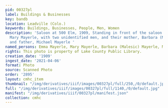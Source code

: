 ```yaml
---
pid: 00327pl
label: Buildings & Businesses
key: bandb
location: Leadville (Colo.)
keywords: Buildings, Businesses, People, Men, Women
description: 'Saloon at 500 Elm, 1909, Standing in front of the saloon is Emma Mayerle,
  Mary Mayerle, with two unidentified men, and their mother, Barbara (Malesic) Mayerle,
  and father, Michael Mayerle '
named_persons: Emma Mayerle, Mary Mayerle, Barbara (Malesic) Mayerle, Michael Mayerle
rights: This photo is property of Lake County Public Library.
creation_date: '1909'
ingest_date: '2021-04-06'
format: Photo
source: Scanned Photo
order: '2895'
layout: cmhc_item
thumbnail: "/img/derivatives/iiif/images/00327pl/full/250,/0/default.jpg"
full: "/img/derivatives/iiif/images/00327pl/full/1140,/0/default.jpg"
manifest: "/img/derivatives/iiif/00327pl/manifest.json"
collection: cmhc
---
```

